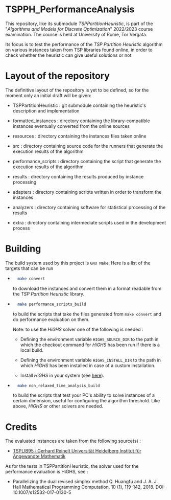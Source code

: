 # TSPPH\_PerformanceAnalysis

This repository, like its submodule *TSPPartitionHeuristic*, is part of the "*Algorithms and Models for Discrete Optimization*" 2022/2023 course examination. The course is held at University of Rome, Tor Vergata.

Its focus is to test the performance of the *TSP Partition Heuristic* algorithm on various instances taken from TSP libraries found online, in order to check whether the heuristic can give useful solutions or not

# Layout of the repository

The definitive layout of the repository is yet to be defined, so  for the moment only an initial draft will be given:

  - TSPPartitionHeuristic : git submodule containing the heuristic's description and implementation

  - formatted\_instances : directory containing the library-compatible instances eventually converted from the online sources

  - resources : directory containing the instances files taken online

  - src : directory containing source code for the runners that generate the execution results of the algorithm

  - performance\_scripts : directory containing the script that generate the execution results of the algorithm

  - results : directory containing the results produced by instance processing

  - adapters : directory containing scripts written in order to transform the instances

  - analyzers : directory containing software for statistical processing of the results
  
  - extra : directory containing intermediate scripts used in the development process

# Building

The build system used by this project is `GNU Make`.
Here is a list of the targets that can be run

-
  ``` bash
    make convert
  ```

  to download the instances and convert them in a format readable from the _TSP Partition Heuristic_ library.

-
  ``` bash
    make performance_scripts_build
  ```

  to build the scripts that take the files generated from `make convert` and do performance evaluation on them.

  Note: to use the _HiGHS_ solver one of the following is needed :

  - Defining the environment variable `HIGHS_SOURCE_DIR` to the path in which the checkout command for _HiGHS_ has been run if there is a local build.

  - Defining the environment variable `HIGHS_INSTALL_DIR` to the path in which _HiGHS_ has been installed in case of a custom installation.

  - Install _HiGHS_ in your system (see [here](https://ergo-code.github.io/HiGHS/dev/installation/#Compile-from-source)).

- 
  ``` bash
    make non_relaxed_time_analysis_build
  ```

  to build the scripts that test your PC's ability to solve instances of a certain dimension, useful for configuring the algorithm threshold. Like above, _HiGHS_ or other solvers are needed.


# Credits

The evaluated instances are taken from the following source(s) :

  - [TSPLIB95 : Gerhard Reinelt Universität Heidelberg Institut für Angewandte Mathematik](http://comopt.ifi.uni-heidelberg.de/software/TSPLIB95/)

As for the tests in TSPPartitionHeuristic, the solver used for the performance evaluation is HiGHS, see :

- Parallelizing the dual revised simplex method Q. Huangfu and J. A. J. Hall Mathematical Programming Computation, 10 (1), 119-142, 2018. DOI: 10.1007/s12532-017-0130-5